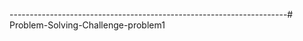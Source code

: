 ---------------------------------------------------------------------# Problem-Solving-Challenge-problem1
